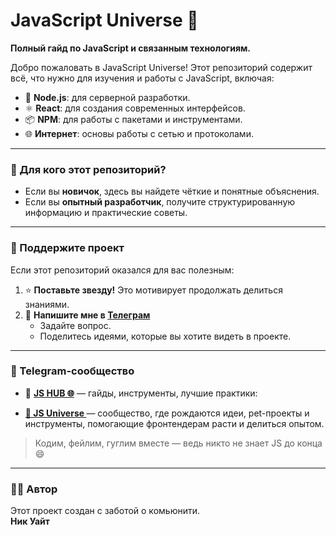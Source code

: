 # JavaScript Universe 🌌
**Полный гайд по JavaScript и связанным технологиям.**

Добро пожаловать в JavaScript Universe! Этот репозиторий содержит всё, что нужно для изучения и работы с JavaScript, включая:
- 🌟 **Node.js**: для серверной разработки.
- ⚛️ **React**: для создания современных интерфейсов.
- 📦 **NPM**: для работы с пакетами и инструментами.
- 🌐 **Интернет**: основы работы с сетью и протоколами.

---

### 📖 Для кого этот репозиторий?
- Если вы **новичок**, здесь вы найдете чёткие и понятные объяснения.
- Если вы **опытный разработчик**, получите структурированную информацию и практические советы.

---

### 🤝 Поддержите проект
Если этот репозиторий оказался для вас полезным:

1. ⭐ **Поставьте звезду!** Это мотивирует продолжать делиться знаниями.
2. 💬 **Напишите мне в [Телеграм](https://t.me/iamceob1tch)**
   - Задайте вопрос.
   - Поделитесь идеями, которые вы хотите видеть в проекте.

---

### 💬 Telegram-сообщество

- 📢 **[JS HUB 🌐](https://t.me/nickwhite_web)** — гайды, инструменты, лучшие практики:

- **[🚀 JS Universe ](https://t.me/javascript_universe)** — сообщество, где рождаются идеи, pet-проекты и инструменты, помогающие фронтендерам расти и делиться опытом.

> Кодим, фейлим, гуглим вместе — ведь никто не знает JS до конца 😄

---

### 👨‍💻 Автор
Этот проект создан с заботой о комьюнити.  
**Ник Уайт**

